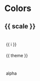 <script setup>
import { ref } from 'vue'
import { RADIX_HUES } from "../../src/consts";
</script>

# Colors

<div class="">
  <div v-for="scale in RADIX_HUES" >
	<div :class="`text-${scale}9 `">
		<h2 class="block mt-10 ">{{ scale }}</h2>
    <div class="flex gap-0.5">
			<span class="swatch min-w-15   "></span>
		<div class="flex  ">
			<div v-for="i in 12">
				<div class="swatch w-10 text-center text-sage11">{{ i }}</div>
			</div>
		</div>
    </div>
		<div class="flex flex-col gap-0.5 ">
      <div v-for="theme in ['dark', 'light']">
        <div class="flex flex-col gap-0.5 " :class="`${theme}`">
          <div class="flex flex-row gap-0.5">
            <span class="swatch min-w-15 p-4 text-sage11 ">{{ theme }}</span>
            <div class="flex bg-gray1 p-1" style="grid-template-columns: repeat(12, 1fr);">
              <div v-for="i in 12">
                <div
                  class="swatch w-10"
                  :class="`bg-${scale}${i} ${ i < 9 ? `text-${scale}12` : i < 11 ? `text-${scale}-fg` : `text-${scale}1` }`"
                >
                </div>
              </div>
            </div>
          </div>
          <div class="flex flex-row gap-0.5 "  :class="`${theme}`">
            <span class="swatch min-w-15 p-4 text-sage11 ">alpha</span>
            <div class="flex bg-gray1 p-1" style="grid-template-columns: repeat(12, 1fr);">
              <div v-for="i in 12">
                <div class="swatch w-10" :class="`bg-${scale}${i}A`"></div>
              </div>
            </div>
          </div>
        </div>
      </div>
    </div>
	</div>
</div>
</div>

<style>
	.swatch {
		height: 2rem;
		padding: 5px;
	}
</style>
